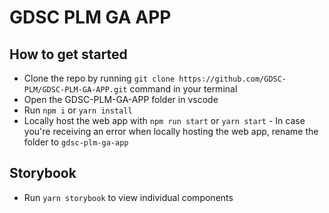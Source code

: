# GDSC PLM GA APP

## How to get started

- Clone the repo by running `git clone https://github.com/GDSC-PLM/GDSC-PLM-GA-APP.git` command in your terminal
- Open the GDSC-PLM-GA-APP folder in vscode
- Run `npm i` or `yarn install`
- Locally host the web app with `npm run start` or `yarn start` - In case you're receiving an error when locally hosting the web app, rename the folder to `gdsc-plm-ga-app`

## Storybook

- Run `yarn storybook` to view individual components
